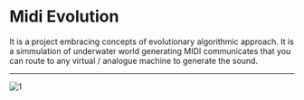 Midi Evolution
===================

It is a project embracing concepts of evolutionary algorithmic approach. It is a simmulation of underwater world generating MIDI communicates that you can route to any virtual / analogue machine to generate the sound. 

----------

![1](public/readme/1.png)
